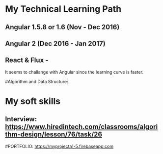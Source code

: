# My Technical Learning Path
## Angular 1.5.8 or 1.6 (Nov - Dec 2016)
## Angular 2 (Dec 2016 - Jan 2017)
## React & Flux - 
 It seems to challange with Angular since the learning curve is faster.
 
#Algorithm and Data Structure:
## 
# My soft skills
 ## Interview: https://www.hiredintech.com/classrooms/algorithm-design/lesson/76/task/26
#PORTFOLIO:
https://myprojecta1-5.firebaseapp.com

